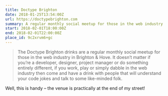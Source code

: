 ```yaml
---
title: Doctype Brighton
date: 2018-01-25T13:54:00Z
url: https://doctypebrighton.com
summary: A regular monthly social meetup for those in the web industry in Brighton & Hove.
start: 2018-02-01T18:00:00Z
end: 2018-02-01T22:00:00Z
place_id: 9c2xrvm6+gc
---
```

> The Doctype Brighton drinks are a regular monthly social meetup for those in the web industry in Brighton & Hove. It doesn’t matter if you’re a developer, designer, project manager or do something entirely different, if you work, play or simply dabble in the web industry then come and have a drink with people that will understand your code jokes and talk to some like-minded folk.

Well, this is handy – the venue is practically at the end of my street!
